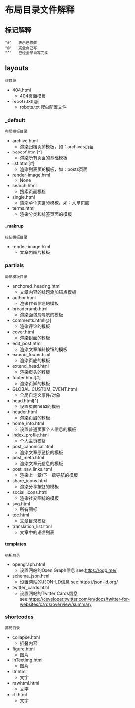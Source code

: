 # 布局目录文件解释

## 标记解释

``` text
"#"   表示已修改
"@"   完全自己写
"^"   已经全部自写完成
```

## layouts

``` text
根目录
```

- 404.html
  - 404页面模板
- rebots.txt[@]
  - robots.txt 爬虫配置文件

### _default

``` text
布局模板目录
```

- archive.html
  - 渲染归档页的模板，如：archives页面
- baseof.html[^]
  - 渲染所有页面的基础模板
- list.html[#]
  - 渲染列表页的模板，如：posts页面
- render-image.html
  - None
- search.html
  - 搜索页面模板
- single.html
  - 渲染单个页面的模板，如：文章页面
- terms.html
  - 渲染分类和标签页面的模板

#### _makrup

``` text
标记模板目录
```

- render-image.html
  - 文章内图片模板

### partials

``` text
局部模板目录
```

- anchored_heading.html
  - 文章内容的标题添加锚点模板
- author.html
  - 渲染作者信息的模板
- breadcrumb.html
  - 渲染面包屑导航的模板
- comments.html[@]
  - 渲染评论的模板
- cover.html
  - 渲染封面的模板
- edit_post.html
  - 渲染文章编辑按钮的模板
- extend_footer.html
  - 渲染页底的模板
- extend_head.html
  - 渲染页头的模板
- footer.html[#]
  - 渲染页脚的模板
- GLOBAL_CUSTOM_EVENT.html
  - 全局自定义事件/对象
- head.html[^]
  - 设置页面head的模板
- header.html
  - 渲染页眉的模板-
- home_info.html
  - 设置普通页面个人信息的模板
- index_profile.html
  - 个人主页模板
- post_canonical.html
  - 渲染文章原链接的模板
- post_meta.html
  - 渲染文章元信息的模板
- post_nav_links.html
  - 渲染上一章/下一章导航的模板
- share_icons.html
  - 渲染分享按钮的模板
- social_icons.html
  - 渲染社交图标的模板
- svg.html
  - 所有图标
- toc.html
  - 文章目录模板
- translation_list.html
  - 文章中的语言列表

#### templates

``` text
模板目录
```

- opengraph.html
  - 设置网站的Open Graph信息 see:<https://ogp.me/>
- schema_json.html
  - 设置网站的JSON-LD信息 see:<https://json-ld.org/>
- twitter_cards.html
  - 设置网站的Twitter Cards信息 see:<https://developer.twitter.com/en/docs/twitter-for-websites/cards/overview/summary>

### shortcodes

``` text
简码目录
```

- collapse.html
  - 折叠内容
- figure.html
  - 图片
- inTextImg.html
  - 图片
- ltr.html
  - 文字
- rawhtml.html
  - 文字
- rtl.html
  - 文字
